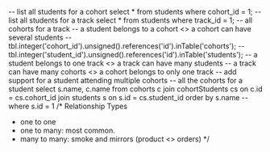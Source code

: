 -- list all students for a cohort
select * from students where cohort_id = 1;
-- list all students for a track
select * from students where track_id = 1;
-- all cohorts for a track
-- a student belongs to a cohort <> a cohort can have several students
--    tbl.integer('cohort_id').unsigned().references('id').inTable('cohorts');
--    tbl.integer('student_id').unsigned().references('id').inTable('students');
-- a student belongs to one track <> a track can have many students
-- a track can have many cohorts <> a cohort belongs to only one track
-- add support for a student attending multiple cohorts
-- all the cohorts for a student
select s.name, c.name
from cohorts c
join cohortStudents cs on c.id = cs.cohort_id
join students s on s.id = cs.student_id
order by s.name
--where s.id = 1
/*
Relationship Types
- one to one
- one to many: most common.
- many to many: smoke and mirrors  (product <> orders)
*/